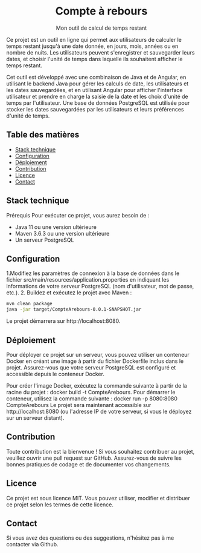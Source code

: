 <h1 align="center">Compte à rebours</h1>

<div align="center">
Mon outil de calcul de temps restant
</div>

Ce projet est un outil en ligne qui permet aux utilisateurs de calculer le temps restant jusqu'à une date donnée, en jours, mois, années ou en nombre de nuits. Les utilisateurs peuvent s'enregistrer et sauvegarder leurs dates, et choisir l'unité de temps dans laquelle ils souhaitent afficher le temps restant.

Cet outil est développé avec une combinaison de Java et de Angular, en utilisant le backend Java pour gérer les calculs de date, les utilisateurs et les dates sauvegardées, et en utilisant Angular pour afficher l'interface utilisateur et prendre en charge la saisie de la date et les choix d'unité de temps par l'utilisateur. Une base de données PostgreSQL est utilisée pour stocker les dates sauvegardées par les utilisateurs et leurs préférences d'unité de temps.


## Table des matières
- [Stack technique](#stack-technique)
- [Configuration](#Configuration)
- [Déploiement](#Déploiement)
- [Contribution](#Contribution)
- [Licence](#Licence)
- [Contact](#Contact)

## Stack technique
Prérequis
Pour exécuter ce projet, vous aurez besoin de :

- Java 11 ou une version ultérieure
- Maven 3.6.3 ou une version ultérieure
- Un serveur PostgreSQL


## Configuration
1.Modifiez les paramètres de connexion à la base de données dans le fichier src/main/resources/application.properties en indiquant les informations de votre serveur PostgreSQL (nom d'utilisateur, mot de passe, etc.).
2. Buildez et exécutez le projet avec Maven :
``` bash
mvn clean package
java -jar target/CompteArebours-0.0.1-SNAPSHOT.jar
```

Le projet démarrera sur http://localhost:8080.

## Déploiement
Pour déployer ce projet sur un serveur, vous pouvez utiliser un conteneur Docker en créant une image à partir du fichier Dockerfile inclus dans le projet. Assurez-vous que votre serveur PostgreSQL est configuré et accessible depuis le conteneur Docker.

Pour créer l'image Docker, exécutez la commande suivante à partir de la racine du projet :
docker build -t CompteArebours.
Pour démarrer le conteneur, utilisez la commande suivante :
docker run -p 8080:8080 CompteArebours
Le projet sera maintenant accessible sur http://localhost:8080 (ou l'adresse IP de votre serveur, si vous le déployez sur un serveur distant).

## Contribution
Toute contribution est la bienvenue ! Si vous souhaitez contribuer au projet, veuillez ouvrir une pull request sur GitHub. Assurez-vous de suivre les bonnes pratiques de codage et de documenter vos changements.

## Licence
Ce projet est sous licence MIT. Vous pouvez utiliser, modifier et distribuer ce projet selon les termes de cette licence.

## Contact
Si vous avez des questions ou des suggestions, n'hésitez pas à me contacter via Github.




